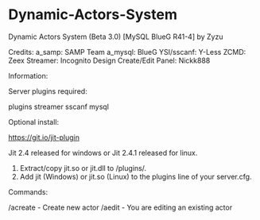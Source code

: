 # Dynamic-Actors-System

Dynamic Actors System (Beta 3.0) [MySQL BlueG R41-4] by Zyzu

Credits:
a_samp: SAMP Team
a_mysql: BlueG
YSI/sscanf: Y-Less
ZCMD: Zeex
Streamer: Incognito
Design Create/Edit Panel: Nickk888

Information:

Server plugins required:

plugins streamer sscanf mysql

Optional install:

https://git.io/jit-plugin

Jit 2.4 released for windows or Jit 2.4.1 released for linux.

1. Extract/copy jit.so or jit.dll to <sever>/plugins/.
2. Add jit (Windows) or jit.so (Linux) to the plugins line of your server.cfg.

Commands:

/acreate - Create new actor
/aedit - You are editing an existing actor
